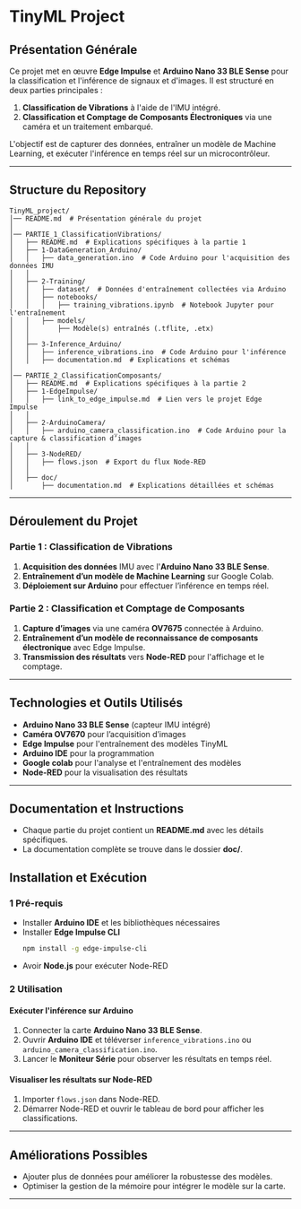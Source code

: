 # TinyML Project

##  Présentation Générale
Ce projet met en œuvre **Edge Impulse** et **Arduino Nano 33 BLE Sense** pour la classification et l'inférence de signaux et d'images. Il est structuré en deux parties principales :
1. **Classification de Vibrations** à l'aide de l'IMU intégré.
2. **Classification et Comptage de Composants Électroniques** via une caméra et un traitement embarqué.

L'objectif est de capturer des données, entraîner un modèle de Machine Learning, et exécuter l'inférence en temps réel sur un microcontrôleur.

---

##  Structure du Repository

```
TinyML_project/
│── README.md  # Présentation générale du projet
│
│── PARTIE_1_ClassificationVibrations/
│   ├── README.md  # Explications spécifiques à la partie 1
│   ├── 1-DataGeneration_Arduino/
│   │   ├── data_generation.ino  # Code Arduino pour l'acquisition des données IMU
│   │
│   ├── 2-Training/
│   │   ├── dataset/  # Données d'entraînement collectées via Arduino
│   │   ├── notebooks/
│   │   │   ├── training_vibrations.ipynb  # Notebook Jupyter pour l'entraînement
│   │   ├── models/
│   │       ├── Modèle(s) entraînés (.tflite, .etx)
│   │
│   ├── 3-Inference_Arduino/
│   │   ├── inference_vibrations.ino  # Code Arduino pour l'inférence
│   │   ├── documentation.md  # Explications et schémas
│
│── PARTIE_2_ClassificationComposants/
│   ├── README.md  # Explications spécifiques à la partie 2
│   ├── 1-EdgeImpulse/
│   │   ├── link_to_edge_impulse.md  # Lien vers le projet Edge Impulse
│   │
│   ├── 2-ArduinoCamera/
│   │   ├── arduino_camera_classification.ino  # Code Arduino pour la capture & classification d’images
│   │
│   ├── 3-NodeRED/
│   │   ├── flows.json  # Export du flux Node-RED
│   │
│   ├── doc/
│       ├── documentation.md  # Explications détaillées et schémas
```

---

##  Déroulement du Projet

###  **Partie 1 : Classification de Vibrations**
1. **Acquisition des données** IMU avec l'**Arduino Nano 33 BLE Sense**.
2. **Entraînement d’un modèle de Machine Learning** sur Google Colab.
3. **Déploiement sur Arduino** pour effectuer l’inférence en temps réel.

###  **Partie 2 : Classification et Comptage de Composants**
1. **Capture d’images** via une caméra **OV7675** connectée à Arduino.
2. **Entraînement d’un modèle de reconnaissance de composants électronique** avec Edge Impulse.
3. **Transmission des résultats** vers **Node-RED** pour l'affichage et le comptage.

---

##  Technologies et Outils Utilisés
- **Arduino Nano 33 BLE Sense** (capteur IMU intégré)
- **Caméra OV7670** pour l’acquisition d’images
- **Edge Impulse** pour l'entraînement des modèles TinyML
- **Arduino IDE** pour la programmation
- **Google colab** pour l'analyse et l'entraînement des modèles
- **Node-RED** pour la visualisation des résultats

---

##  Documentation et Instructions
- Chaque partie du projet contient un **README.md** avec les détails spécifiques.
- La documentation complète se trouve dans le dossier **doc/**.


##  Installation et Exécution
### 1 **Pré-requis**
- Installer **Arduino IDE** et les bibliothèques nécessaires
- Installer **Edge Impulse CLI**
  ```sh
  npm install -g edge-impulse-cli
  ```
- Avoir **Node.js** pour exécuter Node-RED

### 2 **Utilisation**
####  **Exécuter l'inférence sur Arduino**
1. Connecter la carte **Arduino Nano 33 BLE Sense**.
2. Ouvrir **Arduino IDE** et téléverser `inference_vibrations.ino` ou `arduino_camera_classification.ino`.
3. Lancer le **Moniteur Série** pour observer les résultats en temps réel.

####  **Visualiser les résultats sur Node-RED**
1. Importer `flows.json` dans Node-RED.
2. Démarrer Node-RED et ouvrir le tableau de bord pour afficher les classifications.

---

## Améliorations Possibles
- Ajouter plus de données pour améliorer la robustesse des modèles.
- Optimiser la gestion de la mémoire pour intégrer le modèle sur la carte.

---
